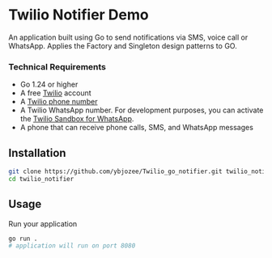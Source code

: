 # Twilio Notifier Demo
An application built using Go to send notifications via SMS, voice call or WhatsApp. Applies the Factory and Singleton design patterns to GO.


### Technical Requirements
* Go 1.24 or higher
* A free [Twilio](https://www.twilio.com/referral/aXd1A2) account
* A [Twilio phone number](https://www.twilio.com/docs/usage/tutorials/how-to-use-your-free-trial-account#get-your-first-twilio-phone-number)
* A Twilio WhatsApp number. For development purposes, you can activate the [Twilio Sandbox for WhatsApp](https://www.twilio.com/console/sms/whatsapp/sandbox).
* A phone that can receive phone calls, SMS, and WhatsApp messages

Installation
------------
```bash
git clone https://github.com/ybjozee/Twilio_go_notifier.git twilio_notifier
cd twilio_notifier
```

Usage
-----

Run your application
```bash
go run .
# application will run on port 8080
```
